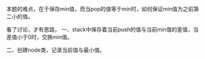 本题的难点，在于保存min值，而当pop的值等于min时，如何保证min值为之前第二小的值。

看了讨论，才有思路，
一、stack中保存着当前push的值与当前min值的差值，当差值小于0时，交换min值。

二、创建node类，记录当前值与最小值。
